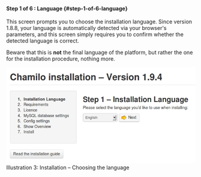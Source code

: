 #### Step 1 of 6 : Language {#step-1-of-6-language}

This screen prompts you to choose the installation language. Since version 1.8.8, your language is automatically detected via your browser&#039;s parameters, and this screen simply requires you to confirm whether the detected language is correct.

Beware that this is **not** the final language of the platform, but rather the one for the installation procedure, nothing more.

![](../../../assets/images2.png)Illustration 3: Installation – Choosing the language